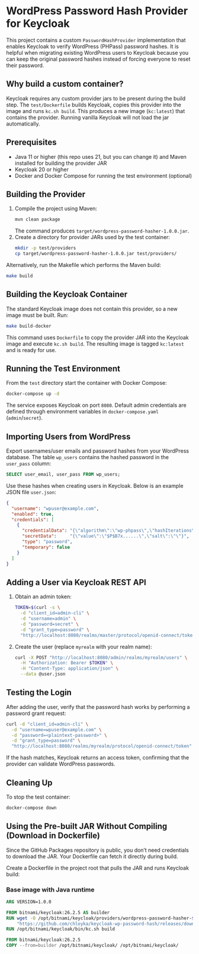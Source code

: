 # WordPress Password Hash Provider for Keycloak

This project contains a custom `PasswordHashProvider` implementation that enables Keycloak to verify WordPress (PHPass) password hashes. It is helpful when migrating existing WordPress users to Keycloak because you can keep the original password hashes instead of forcing everyone to reset their password.

## Why build a custom container?

Keycloak requires any custom provider jars to be present during the build step. The `test/Dockerfile` builds Keycloak, copies this provider into the image and runs `kc.sh build`. This produces a new image (`kc:latest`) that contains the provider. Running vanilla Keycloak will not load the jar automatically.

## Prerequisites

- Java 11 or higher (this repo uses 21, but you can change it) and Maven installed for building the provider JAR
- Keycloak 20 or higher
- Docker and Docker Compose for running the test environment (optional)

## Building the Provider

1. Compile the project using Maven:
   ```bash
   mvn clean package
   ```
   The command produces `target/wordpress-password-hasher-1.0.0.jar`.
2. Create a directory for provider JARs used by the test container:
   ```bash
   mkdir -p test/providers
   cp target/wordpress-password-hasher-1.0.0.jar test/providers/
   ```

Alternatively, run the Makefile which performs the Maven build:
```bash
make build
```

## Building the Keycloak Container

The standard Keycloak image does not contain this provider, so a new image must be built. Run:

```bash
make build-docker
```

This command uses `Dockerfile` to copy the provider JAR into the Keycloak image and execute `kc.sh build`. The resulting image is tagged `kc:latest` and is ready for use.

## Running the Test Environment

From the `test` directory start the container with Docker Compose:

```bash
docker-compose up -d
```

The service exposes Keycloak on port `8080`. Default admin credentials are defined through environment variables in `docker-compose.yaml` (`admin`/`secret`).

## Importing Users from WordPress

Export usernames/user emails and password hashes from your WordPress database. The table `wp_users` contains the hashed password in the `user_pass` column:

```sql
SELECT user_email, user_pass FROM wp_users;
```

Use these hashes when creating users in Keycloak. Below is an example JSON file `user.json`:

```json
{
  "username": "wpuser@example.com",
  "enabled": true,
  "credentials": [
    {
      "credentialData": "{\"algorithm\":\"wp-phpass\",\"hashIterations\":8}",
      "secretData":     "{\"value\":\"$P$B7x......\",\"salt\":\"\"}",
      "type": "password",
      "temporary": false
    }
  ]
}
```

## Adding a User via Keycloak REST API

1. Obtain an admin token:
   ```bash
   TOKEN=$(curl -s \
     -d "client_id=admin-cli" \
     -d "username=admin" \
     -d "password=secret" \
     -d "grant_type=password" \
     "http://localhost:8080/realms/master/protocol/openid-connect/token" | jq -r .access_token)
   ```
2. Create the user (replace `myrealm` with your realm name):
   ```bash
   curl -X POST "http://localhost:8080/admin/realms/myrealm/users" \
     -H "Authorization: Bearer $TOKEN" \
     -H "Content-Type: application/json" \
     --data @user.json
   ```

## Testing the Login

After adding the user, verify that the password hash works by performing a password grant request:

```bash
curl -d "client_id=admin-cli" \
  -d "username=wpuser@example.com" \
  -d "password=<plaintext-password>" \
  -d "grant_type=password" \
  "http://localhost:8080/realms/myrealm/protocol/openid-connect/token"
```

If the hash matches, Keycloak returns an access token, confirming that the provider can validate WordPress passwords.

## Cleaning Up

To stop the test container:
```bash
docker-compose down
```

## Using the Pre-built JAR Without Compiling (Download in Dockerfile)

Since the GitHub Packages repository is public, you don’t need credentials to download the JAR. Your Dockerfile can fetch it directly during build.

Create a Dockerfile in the project root that pulls the JAR and runs Keycloak build:

### Base image with Java runtime
```dockerfile
ARG VERSION=1.0.0

FROM bitnami/keycloak:26.2.5 AS builder
RUN wget -O /opt/bitnami/keycloak/providers/wordpress-password-hasher-${VERSION}.jar \
    "https://github.com/chloyka/keycloak-wp-password-hash/releases/download/${VERSION}/wordpress-password-hasher-${VERSION}.jar"
RUN /opt/bitnami/keycloak/bin/kc.sh build

FROM bitnami/keycloak:26.2.5
COPY --from=builder /opt/bitnami/keycloak/ /opt/bitnami/keycloak/
```